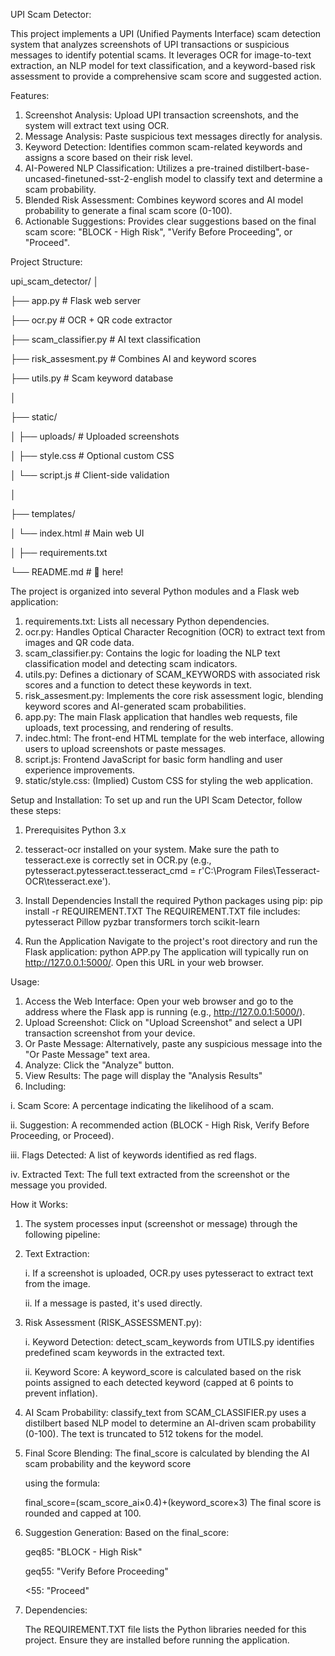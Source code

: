 UPI Scam Detector:

This project implements a UPI (Unified Payments Interface) scam detection system that analyzes screenshots of UPI transactions or suspicious messages to identify potential scams. It leverages OCR for image-to-text extraction, an NLP model for text classification, and a keyword-based risk assessment to provide a comprehensive scam score and suggested action.

Features:

1. Screenshot Analysis: Upload UPI transaction screenshots, and the system will extract text using OCR.
2. Message Analysis: Paste suspicious text messages directly for analysis.
3. Keyword Detection: Identifies common scam-related keywords and assigns a score based on their risk level.
4. AI-Powered NLP Classification: Utilizes a pre-trained distilbert-base-uncased-finetuned-sst-2-english model to classify text and determine a scam probability.
5. Blended Risk Assessment: Combines keyword scores and AI model probability to generate a final scam score (0-100).
6. Actionable Suggestions: Provides clear suggestions based on the final scam score: "BLOCK - High Risk", "Verify Before Proceeding", or "Proceed".

Project Structure:

upi_scam_detector/
│

├── app.py                        # Flask web server

├── ocr.py                        # OCR + QR code extractor

├── scam_classifier.py            # AI text classification

├── risk_assesment.py             # Combines AI and keyword scores

├── utils.py                      # Scam keyword database

│

├── static/

│   ├── uploads/                   # Uploaded screenshots

│   ├── style.css                  # Optional custom CSS

│   └── script.js                  # Client-side validation

│

├── templates/

│   └── index.html                  # Main web UI

│
├── requirements.txt

└── README.md                       # 📄 here!


The project is organized into several Python modules and a Flask web application:

1. requirements.txt: Lists all necessary Python dependencies.
2. ocr.py: Handles Optical Character Recognition (OCR) to extract text from images and QR code data.
3. scam_classifier.py: Contains the logic for loading the NLP text classification model and detecting scam indicators.
4. utils.py: Defines a dictionary of SCAM_KEYWORDS with associated risk scores and a function to detect these keywords in text.
5. risk_assesment.py: Implements the core risk assessment logic, blending keyword scores and AI-generated scam probabilities.
6. app.py: The main Flask application that handles web requests, file uploads, text processing, and rendering of results.
7. indec.html: The front-end HTML template for the web interface, allowing users to upload screenshots or paste messages.
8. script.js: Frontend JavaScript for basic form handling and user experience improvements.
9. static/style.css: (Implied) Custom CSS for styling the web application.

Setup and Installation:
To set up and run the UPI Scam Detector, follow these steps:

1. Prerequisites
Python 3.x

2. tesseract-ocr installed on your system. Make sure the path to tesseract.exe is correctly set in OCR.py (e.g., pytesseract.pytesseract.tesseract_cmd = r'C:\Program Files\Tesseract-OCR\tesseract.exe').

3. Install Dependencies
Install the required Python packages using pip:
pip install -r REQUIREMENT.TXT
The REQUIREMENT.TXT file includes:
pytesseract
Pillow
pyzbar
transformers
torch
scikit-learn

4. Run the Application
Navigate to the project's root directory and run the Flask application:
python APP.py
The application will typically run on http://127.0.0.1:5000/. Open this URL in your web browser.

Usage:

1. Access the Web Interface: Open your web browser and go to the address where the Flask app is running (e.g., http://127.0.0.1:5000/).
2. Upload Screenshot: Click on "Upload Screenshot" and select a UPI transaction screenshot from your device.
3. Or Paste Message: Alternatively, paste any suspicious message into the "Or Paste Message" text area.
4. Analyze: Click the "Analyze" button.
5. View Results: The page will display the "Analysis Results"
6. Including:
   
  i. Scam Score: A percentage indicating the likelihood of a scam.
   
  ii. Suggestion: A recommended action (BLOCK - High Risk, Verify Before Proceeding, or Proceed).
  
 iii. Flags Detected: A list of keywords identified as red flags.
 
  iv. Extracted Text: The full text extracted from the screenshot or the message you provided.
  

How it Works:

1. The system processes input (screenshot or message) through the following pipeline:

2. Text Extraction:
   
     i. If a screenshot is uploaded, OCR.py uses pytesseract to extract text from the image.
   
     ii. If a message is pasted, it's used directly.

4. Risk Assessment (RISK_ASSESSMENT.py):
   
      i. Keyword Detection: detect_scam_keywords from UTILS.py identifies predefined scam keywords in the extracted text.
   
     ii. Keyword Score: A keyword_score is calculated based on the risk points assigned to each detected keyword (capped at 6 points to prevent inflation).

6. AI Scam Probability: classify_text from SCAM_CLASSIFIER.py uses a distilbert based NLP model to determine an AI-driven scam probability (0-100). The text is truncated to 512 tokens for the model.

7. Final Score Blending: The final_score is calculated by blending the AI scam probability and the keyword score 

     using the formula:

     final_score=(scam_score_ai×0.4)+(keyword_score×3)
     The final score is rounded and capped at 100.

8. Suggestion Generation: Based on the final_score:

      geq85: "BLOCK - High Risk"

      geq55: "Verify Before Proceeding"

      \<55: "Proceed"

9. Dependencies:

   The REQUIREMENT.TXT file lists the Python libraries needed for this project. Ensure they are installed before running the application.
